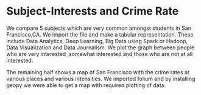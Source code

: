 # Subject-Interests and Crime Rate

We compare 5 subjects which are very common amongst students in San Francisco,CA. We import the file and make a tabular representation. These include Data Analytics,
Deep Learning, Big Data using Spark or Hadoop, Data Visualization and Data Journalism. We plot the graph between people who are very interested ,somewhat interested
and those who are not at all interested. 

The remaining half shows a map of San Francisco with the crime rates at various places and various intensities. We imported folium and by installing geopy we were
able to get a map with required plotting of data.
